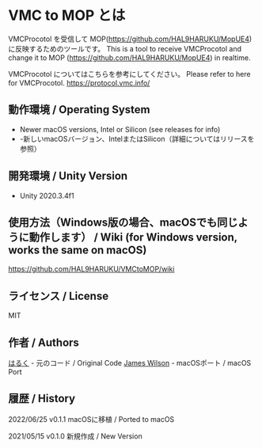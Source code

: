 # VMC to MOP とは
VMCProcotol を受信して MOP(https://github.com/HAL9HARUKU/MopUE4) に反映するためのツールです。
This is a tool to receive VMCProcotol and change it to MOP (https://github.com/HAL9HARUKU/MopUE4) in realtime.

VMCProcotol についてはこちらを参考にしてください。
Please refer to here for VMCProcotol.
https://protocol.vmc.info/

## 動作環境 / Operating System
- Newer macOS versions, Intel or Silicon (see releases for info)
- -新しいmacOSバージョン、IntelまたはSilicon（詳細についてはリリースを参照）

## 開発環境 / Unity Version
- Unity 2020.3.4f1

## 使用方法（Windows版の場合、macOSでも同じように動作します） / Wiki (for Windows version, works the same on macOS)
https://github.com/HAL9HARUKU/VMCtoMOP/wiki

## ライセンス / License
MIT

## 作者 / Authors
[はるく](https://twitter.com/HAL9_HARUKU) - 元のコード / Original Code
[James Wilson](https://github.com/sssynk) - macOSポート / macOS Port

## 履歴 / History

2022/06/25 v0.1.1
macOSに移植 / Ported to macOS

2021/05/15 v0.1.0
新規作成 / New Version
